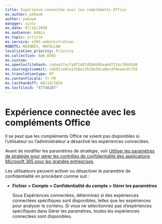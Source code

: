 ```yaml
---
title: Expérience connectée avec les compléments Office
ms.author: pebaum
author: pebaum
manager: scotv
ms.date: 07/16/2020
ms.audience: Admin
ms.topic: article
ms.service: o365-administration
ROBOTS: NOINDEX, NOFOLLOW
localization_priority: Priority
ms.collection: Adm_O365
ms.custom: ''
ms.openlocfilehash: ca4aa57acfa8f2ddfd5b8ddbaa6d7214cfbb9140
ms.sourcegitcommit: c6692ce0fa1358ec3529e59ca0ecdfdea4cdc759
ms.translationtype: HT
ms.contentlocale: fr-FR
ms.lasthandoff: 09/14/2020
ms.locfileid: "47748287"
---
```

# <a name="connected-experience-with-office-add-ins"></a>Expérience connectée avec les compléments Office

Il se peut que les compléments Office ne soient pas disponibles si l’utilisateur ou l’administrateur a désactivé les expériences connectées.

Avant de modifier les paramètres de stratégie, voir [Utiliser les paramètres de stratégie pour gérer les contrôles de confidentialité des applications Microsoft 365 pour les grandes entreprises](https://docs.microsoft.com/deployoffice/privacy/manage-privacy-controls).

Les utilisateurs peuvent activer ou désactiver le paramètre de confidentialité en procédant comme suit :

- **Fichier > Compte > Confidentialité du compte > Gérer les paramètres** 

    Sous Expériences connectées, déterminez si des expériences connectées spécifiques sont disponibles, telles que les expériences pour analyser le contenu. Si vous ne sélectionnez pas d’expériences spécifiques dans Gérer les paramètres, toutes les expériences connectées sont disponibles.
